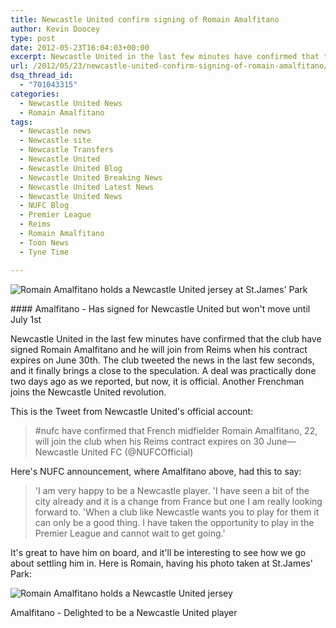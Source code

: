 ```yaml
---
title: Newcastle United confirm signing of Romain Amalfitano
author: Kevin Doocey
type: post
date: 2012-05-23T16:04:03+00:00
excerpt: Newcastle United in the last few minutes have confirmed that the club have signed Romain Amalfitano and he will join from Reims when his contract expires on June 30th...
url: /2012/05/23/newcastle-united-confirm-signing-of-romain-amalfitano/
dsq_thread_id:
  - "701043315"
categories:
  - Newcastle United News
  - Romain Amalfitano
tags:
  - Newcastle news
  - Newcastle site
  - Newcastle Transfers
  - Newcastle United
  - Newcastle United Blog
  - Newcastle United Breaking News
  - Newcastle United Latest News
  - Newcastle United News
  - NUFC Blog
  - Premier League
  - Reims
  - Romain Amalfitano
  - Toon News
  - Tyne Time

---
```

![Romain Amalfitano holds a Newcastle United jersey at St.James' Park](http://www.tynetime.com/wp-content/uploads/2012/05/Romain-Amafitano-Newcastle-United.jpg "Romain-Amafitano-Newcastle-United")

#### Amalfitano - Has signed for Newcastle United but won't move until July 1st

Newcastle United in the last few minutes have confirmed that the club have signed Romain Amalfitano and he will join from Reims when his contract expires on June 30th. The club tweeted the news in the last few seconds, and it finally brings a close to the speculation. A deal was practically done two days ago as we reported, but now, it is official. Another Frenchman joins the Newcastle United revolution.

This is the Tweet from Newcastle United's official account:

> #nufc have confirmed that French midfielder Romain Amalfitano, 22, will join the club when his Reims contract expires on 30 June— Newcastle United FC (@NUFCOfficial)

Here's NUFC announcement, where Amalfitano above, had this to say:

> 'I am very happy to be a Newcastle player. 'I have seen a bit of the city already and it is a change from France but one I am really looking forward to. 'When a club like Newcastle wants you to play for them it can only be a good thing. I have taken the opportunity to play in the Premier League and cannot wait to get going.'

It's great to have him on board, and it'll be interesting to see how we go about settling him in. Here is Romain, having his photo taken at St.James' Park:

![Romain Amalfitano holds a Newcastle United jersey](http://www.tynetime.com/wp-content/uploads/2012/05/amalfitano.jpeg "amalfitano-holds-nufc-jersey")

Amalfitano - Delighted to be a Newcastle United player
